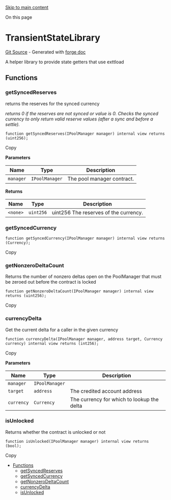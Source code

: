 [Skip to main content](https://docs.uniswap.org/contracts/v4/reference/core/libraries/TransientStateLibrary#)

On this page

# TransientStateLibrary

[Git Source](https://github.com/uniswap/v4-core/blob/b619b6718e31aa5b4fa0286520c455ceb950276d/src/libraries/TransientStateLibrary.sol) \- Generated with [forge doc](https://book.getfoundry.sh/reference/forge/forge-doc)

A helper library to provide state getters that use exttload

## Functions [​](https://docs.uniswap.org/contracts/v4/reference/core/libraries/TransientStateLibrary\#functions "Direct link to heading")

### getSyncedReserves [​](https://docs.uniswap.org/contracts/v4/reference/core/libraries/TransientStateLibrary\#getsyncedreserves "Direct link to heading")

returns the reserves for the synced currency

_returns 0 if the reserves are not synced or value is 0._
_Checks the synced currency to only return valid reserve values (after a sync and before a settle)._

```codeBlockLines_mRuA
function getSyncedReserves(IPoolManager manager) internal view returns (uint256);

```

Copy

**Parameters**

| Name | Type | Description |
| --- | --- | --- |
| `manager` | `IPoolManager` | The pool manager contract. |

**Returns**

| Name | Type | Description |
| --- | --- | --- |
| `<none>` | `uint256` | uint256 The reserves of the currency. |

### getSyncedCurrency [​](https://docs.uniswap.org/contracts/v4/reference/core/libraries/TransientStateLibrary\#getsyncedcurrency "Direct link to heading")

```codeBlockLines_mRuA
function getSyncedCurrency(IPoolManager manager) internal view returns (Currency);

```

Copy

### getNonzeroDeltaCount [​](https://docs.uniswap.org/contracts/v4/reference/core/libraries/TransientStateLibrary\#getnonzerodeltacount "Direct link to heading")

Returns the number of nonzero deltas open on the PoolManager that must be zeroed out before the contract is locked

```codeBlockLines_mRuA
function getNonzeroDeltaCount(IPoolManager manager) internal view returns (uint256);

```

Copy

### currencyDelta [​](https://docs.uniswap.org/contracts/v4/reference/core/libraries/TransientStateLibrary\#currencydelta "Direct link to heading")

Get the current delta for a caller in the given currency

```codeBlockLines_mRuA
function currencyDelta(IPoolManager manager, address target, Currency currency) internal view returns (int256);

```

Copy

**Parameters**

| Name | Type | Description |
| --- | --- | --- |
| `manager` | `IPoolManager` |  |
| `target` | `address` | The credited account address |
| `currency` | `Currency` | The currency for which to lookup the delta |

### isUnlocked [​](https://docs.uniswap.org/contracts/v4/reference/core/libraries/TransientStateLibrary\#isunlocked "Direct link to heading")

Returns whether the contract is unlocked or not

```codeBlockLines_mRuA
function isUnlocked(IPoolManager manager) internal view returns (bool);

```

Copy

- [Functions](https://docs.uniswap.org/contracts/v4/reference/core/libraries/TransientStateLibrary#functions)
  - [getSyncedReserves](https://docs.uniswap.org/contracts/v4/reference/core/libraries/TransientStateLibrary#getsyncedreserves)
  - [getSyncedCurrency](https://docs.uniswap.org/contracts/v4/reference/core/libraries/TransientStateLibrary#getsyncedcurrency)
  - [getNonzeroDeltaCount](https://docs.uniswap.org/contracts/v4/reference/core/libraries/TransientStateLibrary#getnonzerodeltacount)
  - [currencyDelta](https://docs.uniswap.org/contracts/v4/reference/core/libraries/TransientStateLibrary#currencydelta)
  - [isUnlocked](https://docs.uniswap.org/contracts/v4/reference/core/libraries/TransientStateLibrary#isunlocked)